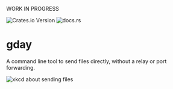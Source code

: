 WORK IN PROGRESS

![Crates.io Version](https://img.shields.io/crates/v/gday) ![docs.rs](https://img.shields.io/docsrs/gday)

# gday

A command line tool to send files directly, without a relay or port forwarding.


![xkcd about sending files](https://imgs.xkcd.com/comics/file_transfer.png)

